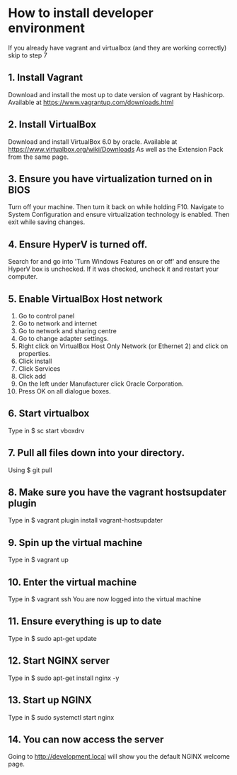 # How to install developer environment
If you already have vagrant and virtualbox (and they are working correctly) skip to step 7
## 1. Install Vagrant
Download and install the most up to date version of vagrant by Hashicorp.
Available at https://www.vagrantup.com/downloads.html

## 2. Install VirtualBox
Download and install VirtualBox 6.0 by oracle.
Available at https://www.virtualbox.org/wiki/Downloads
As well as the Extension Pack from the same page.

## 3. Ensure you have virtualization turned on in BIOS
Turn off your machine. Then turn it back on while holding F10. Navigate to System Configuration and ensure virtualization technology is enabled. Then exit while saving changes.

## 4. Ensure HyperV is turned off.
Search for and go into 'Turn Windows Features on or off' and ensure the HyperV box is unchecked. If it was checked, uncheck it and restart your computer.

## 5. Enable VirtualBox Host network
 1. Go to control panel
 2. Go to network and internet
 3. Go to network and sharing centre
 4. Go to change adapter settings.
 5. Right click on VirtualBox Host Only Network (or Ethernet 2) and click on properties.
 6. Click install
 7. Click Services
 8. Click add
 9. On the left under Manufacturer click Oracle Corporation.
 10. Press OK on all dialogue boxes.

## 6. Start virtualbox
Type in $ sc start vboxdrv

## 7. Pull all files down into your directory.
Using $ git pull

## 8. Make sure you have the vagrant hostsupdater plugin
Type in $ vagrant plugin install vagrant-hostsupdater

## 9. Spin up the virtual machine
Type in $ vagrant up

## 10. Enter the virtual machine
Type in $ vagrant ssh
You are now logged into the virtual machine

## 11. Ensure everything is up to date
Type in $ sudo apt-get update

## 12. Start NGINX server
Type in $ sudo apt-get install nginx -y

## 13. Start up NGINX
Type in $ sudo systemctl start nginx

## 14. You can now access the server
Going to http://development.local will show you the default NGINX welcome page.
